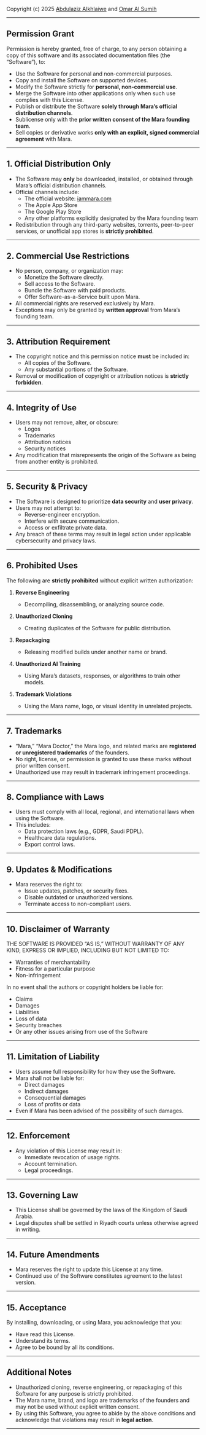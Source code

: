 Copyright (c) 2025 [Abdulaziz Alkhlaiwe](https://www.linkedin.com/in/abdulaziz-alkhlaiwe/) and [Omar Al Sumih](https://www.linkedin.com/in/omar-alsumih/)



---

## Permission Grant

Permission is hereby granted, free of charge, to any person obtaining a copy of this software and its associated documentation files (the “Software”), to:

- Use the Software for personal and non-commercial purposes.  
- Copy and install the Software on supported devices.  
- Modify the Software strictly for **personal, non-commercial use**.  
- Merge the Software into other applications only when such use complies with this License.  
- Publish or distribute the Software **solely through Mara’s official distribution channels**.  
- Sublicense only with the **prior written consent of the Mara founding team**.  
- Sell copies or derivative works **only with an explicit, signed commercial agreement** with Mara.  

---

## 1. Official Distribution Only
- The Software may **only** be downloaded, installed, or obtained through Mara’s official distribution channels.  
- Official channels include:  
  - The official website: [iammara.com](https://iammara.com)  
  - The Apple App Store  
  - The Google Play Store  
  - Any other platforms explicitly designated by the Mara founding team  
- Redistribution through any third-party websites, torrents, peer-to-peer services, or unofficial app stores is **strictly prohibited**.  

---

## 2. Commercial Use Restrictions
- No person, company, or organization may:  
  - Monetize the Software directly.  
  - Sell access to the Software.  
  - Bundle the Software with paid products.  
  - Offer Software-as-a-Service built upon Mara.  
- All commercial rights are reserved exclusively by Mara.  
- Exceptions may only be granted by **written approval** from Mara’s founding team.  

---

## 3. Attribution Requirement
- The copyright notice and this permission notice **must** be included in:  
  - All copies of the Software.  
  - Any substantial portions of the Software.  
- Removal or modification of copyright or attribution notices is **strictly forbidden**.  

---

## 4. Integrity of Use
- Users may not remove, alter, or obscure:  
  - Logos  
  - Trademarks  
  - Attribution notices  
  - Security notices  
- Any modification that misrepresents the origin of the Software as being from another entity is prohibited.  

---

## 5. Security & Privacy
- The Software is designed to prioritize **data security** and **user privacy**.  
- Users may not attempt to:  
  - Reverse-engineer encryption.  
  - Interfere with secure communication.  
  - Access or exfiltrate private data.  
- Any breach of these terms may result in legal action under applicable cybersecurity and privacy laws.  

---

## 6. Prohibited Uses
The following are **strictly prohibited** without explicit written authorization:  

1. **Reverse Engineering**  
   - Decompiling, disassembling, or analyzing source code.  

2. **Unauthorized Cloning**  
   - Creating duplicates of the Software for public distribution.  

3. **Repackaging**  
   - Releasing modified builds under another name or brand.  

4. **Unauthorized AI Training**  
   - Using Mara’s datasets, responses, or algorithms to train other models.  

5. **Trademark Violations**  
   - Using the Mara name, logo, or visual identity in unrelated projects.  

---

## 7. Trademarks
- “Mara,” “Mara Doctor,” the Mara logo, and related marks are **registered or unregistered trademarks** of the founders.  
- No right, license, or permission is granted to use these marks without prior written consent.  
- Unauthorized use may result in trademark infringement proceedings.  

---

## 8. Compliance with Laws
- Users must comply with all local, regional, and international laws when using the Software.  
- This includes:  
  - Data protection laws (e.g., GDPR, Saudi PDPL).  
  - Healthcare data regulations.  
  - Export control laws.  

---

## 9. Updates & Modifications
- Mara reserves the right to:  
  - Issue updates, patches, or security fixes.  
  - Disable outdated or unauthorized versions.  
  - Terminate access to non-compliant users.  

---

## 10. Disclaimer of Warranty
THE SOFTWARE IS PROVIDED “AS IS,” WITHOUT WARRANTY OF ANY KIND, EXPRESS OR IMPLIED, INCLUDING BUT NOT LIMITED TO:  

- Warranties of merchantability  
- Fitness for a particular purpose  
- Non-infringement  

In no event shall the authors or copyright holders be liable for:  

- Claims  
- Damages  
- Liabilities  
- Loss of data  
- Security breaches  
- Or any other issues arising from use of the Software  

---

## 11. Limitation of Liability
- Users assume full responsibility for how they use the Software.  
- Mara shall not be liable for:  
  - Direct damages  
  - Indirect damages  
  - Consequential damages  
  - Loss of profits or data  
- Even if Mara has been advised of the possibility of such damages.  

---

## 12. Enforcement
- Any violation of this License may result in:  
  - Immediate revocation of usage rights.  
  - Account termination.  
  - Legal proceedings.  

---

## 13. Governing Law
- This License shall be governed by the laws of the Kingdom of Saudi Arabia.  
- Legal disputes shall be settled in Riyadh courts unless otherwise agreed in writing.  

---

## 14. Future Amendments
- Mara reserves the right to update this License at any time.  
- Continued use of the Software constitutes agreement to the latest version.  

---

## 15. Acceptance
By installing, downloading, or using Mara, you acknowledge that you:  

- Have read this License.  
- Understand its terms.  
- Agree to be bound by all its conditions.  

---

## Additional Notes
- Unauthorized cloning, reverse engineering, or repackaging of this Software for any purpose is strictly prohibited.  
- The Mara name, brand, and logo are trademarks of the founders and may not be used without explicit written consent.  
- By using this Software, you agree to abide by the above conditions and acknowledge that violations may result in **legal action**.  

---
